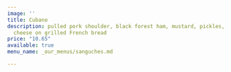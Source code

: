 ```yaml
---
image: ''
title: Cubano
description: pulled pork shoulder, black forest ham, mustard, pickles, aioli and Swiss
  cheese on grilled French bread
price: "10.65"
available: true
menu_name: _our_menus/sanguches.md

---
```


